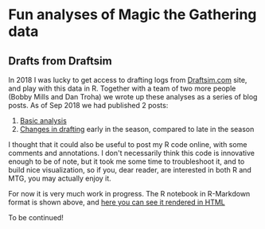 Fun analyses of Magic the Gathering data
========================================

## Drafts from Draftsim

In 2018 I was lucky to get access to drafting logs from [Draftsim.com](http://draftsim.com) site, and play with this data in R. Together with a team of two more people (Bobby Mills and Dan Troha) we wrote up these analyses as a series of blog posts. As of Sep 2018 we had published 2 posts:

1. [Basic analysis](https://draftsim.com/blog/draft-data-analysis/)
2. [Changes in drafting](https://draftsim.com/blog/m19-format-evolution/) early in the season, compared to late in the season

I thought that it could also be useful to post my R code online, with some comments and annotations. I don't necessarily think this code is innovative enough to be of note, but it took me some time to troubleshoot it, and to build nice visualization, so if you, dear reader, are interested in both R and MTG, you may actually enjoy it.

For now it is very much work in progress. The R notebook in R-Markdown format is shown above, and [here you can see it rendered in HTML](http://htmlpreview.github.io/?https://github.com/khakhalin/MTG/blob/master/draftsim_analysis.nb.html)

To be continued!

